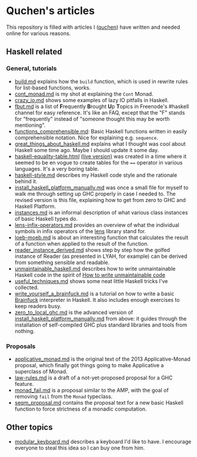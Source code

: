 Quchen's articles
=================

This repository is filled with articles I ([quchen][q]) have written and needed
online for various reasons.





Haskell related
---------------



### General, tutorials

- [build.md][build] explains how the `build` function, which is used in rewrite
  rules for list-based functions, works.
- [cont_monad.md][cont] is my shot at explaining the `Cont` Monad.
- [crazy_io.md][crazy-io] shows some examples of lazy IO pitfalls in Haskell.
- [fbut.md][fbut] is a list of **F**requently **B**rought **U**p **T**opics in
  Freenode's #haskell channel for easy reference. It's like an FAQ, except that
  the "F" stands for "frequently" instead of "someone thought this may be worth
  mentioning".
- [functions_comprehensible.md][comprehensible]: Basic Haskell functions written
  in easily comprehensible notation. Nice for explaining e.g. `sequence`.
- [great_things_about_haskell.md][great] explains what I thought was cool about
  Haskell some time ago. Maybe I should update it some day.
- [haskell-equality-table.html][equality] [(live version)][equality-live] was
  created in a time where it seemed to be en vogue to create tables for the `==`
  operator in various languages. It's a very boring table.
- [haskell-style.md][haskell-style] describes my Haskell code style and the
  rationale behind it.
- [install_haskell_platform_manually.md][hp] was once a small file for myself to
  walk me through setting up GHC properly in case I needed to. The revised
  version is this file, explaining how to get from zero to GHC and Haskell
  Platform.
- [instances.md][instances] is an informal description of what various class
  instances of basic Haskell types do.
- [lens-infix-operators.md][lens-infix] provides an overview of what the
  individual symbols in infix operators of the [lens][lens] library stand for.
- [loeb-moeb.md][loeb] is about an interesting function that calculates the
  result of a function when applied to the result of the function.
- [reader_instance_derived.md][reader] shows step by step how the golfed
  instance of Reader (as presented in LYAH, for example) can be derived from
  something sensible and readable.
- [unmaintainable_haskell.md][unmaintain] describes how to write unmaintainable
  Haskell code in the spirit of [How to write unmaintainable code][unmaintain-org]
- [useful_techniques.md][useful] shows some neat little Haskell tricks I've
  collected.
- [write_yourself_a_brainfuck.md][bf-tut] is a tutorial on how to write a basic
  [Brainfuck][bf] interpreter in Haskell. It also includes enough exercises to
  keep readers busy.
- [zero_to_local_ghc.md][local-ghc] is the advanced version of
  [install_haskell_platform_manually.md][hp] from above: it guides through the
  installation of self-compiled GHC plus standard libraries and tools from
  nothing.



### Proposals

- [applicative_monad.md][amp] is the original text of the 2013 Applicative-Monad
  proposal, which finally got things going to make Applicative a superclass of
  Monad.
- [law-rules.md][law-rules] is a draft of a not-yet-proposed proposal for a GHC
  feature.
- [monad_fail.md][fail] is a proposal similar to the AMP, with the goal of
  removing `fail` from the `Monad` typeclass.
- [seqm_proposal.md][seqm-proposal] contains the proposal text for a new basic
  Haskell function to force strictness of a monadic computation.





Other topics
------------

- [modular_keyboard.md][modular-keyboard] describes a keyboard I'd like to have.
  I encourage everyone to steal this idea so I can buy one from him.





[bf]: https://en.wikipedia.org/wiki/Brainfuck
[lens]: http://hackage.haskell.org/package/lens
[q]: https://github.com/quchen/articles
[unmaintain-org]: https://www.thc.org/root/phun/unmaintain.html

[amp]:              applicative_monad.md
[bf-tut]:           write_yourself_a_brainfuck.md
[build]:            build.md
[comprehensible]:   functions_comprehensible.md
[cont]:             cont_monad.md
[crazy-io]:         crazy_io.md
[equality-live]:    https://rawgithub.com/quchen/articles/master/haskell-equality-table.html
[equality]:         haskell-equality-table.html
[fail]:             monad_fail.md
[fbut]:             fbut.md
[great]:            great_things_about_haskell.md
[haskell-style]:    haskell_style.md
[hp]:               install_haskell_platform_manually.md
[law-rules]:        law-rules.md
[lens-infix]:       lens-infix-operators.md
[local-ghc]:        zero_to_local_ghc.md
[loeb]:             loeb-moeb.md
[modular-keyboard]: modular_keyboard.md
[reader]:           reader_instance_derived.md
[unmaintain]:       unmaintainable_haskell.md
[useful]:           useful_techniques.md
[seqm-proposal]:    seqm_proposal.md
[instances]:        instances.md